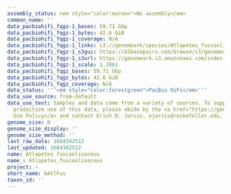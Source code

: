 ```yaml
---
assembly_status: <em style="color:maroon">No assembly</em>
common_name: ''
data_pacbiohifi_fqgz-1_bases: 59.71 Gbp
data_pacbiohifi_fqgz-1_bytes: 42.6 GiB
data_pacbiohifi_fqgz-1_coverage: N/A
data_pacbiohifi_fqgz-1_links: s3://genomeark/species/Atlapetes_fuscoolivaceus/bAtlFus1/genomic_data/pacbio_hifi/<br>
data_pacbiohifi_fqgz-1_s3gui: https://42basepairs.com/browse/s3/genomeark/species/Atlapetes_fuscoolivaceus/bAtlFus1/genomic_data/pacbio_hifi/
data_pacbiohifi_fqgz-1_s3url: https://genomeark.s3.amazonaws.com/index.html?prefix=species/Atlapetes_fuscoolivaceus/bAtlFus1/genomic_data/pacbio_hifi/
data_pacbiohifi_fqgz-1_scale: 1.3061
data_pacbiohifi_fqgz_bases: 59.71 Gbp
data_pacbiohifi_fqgz_bytes: 42.6 GiB
data_pacbiohifi_fqgz_coverage: N/A
data_status: '''<em style="color:forestgreen">PacBio HiFi</em>'''
data_use_source: from-default
data_use_text: Samples and data come from a variety of sources. To support fair and
  productive use of this data, please abide by the <a href="https://genome10k.soe.ucsc.edu/data-use-policies/">Data
  Use Policy</a> and contact Erich D. Jarvis, ejarvis@rockefeller.edu, with any questions.
genome_size: 0
genome_size_display: ''
genome_size_method: ''
last_raw_data: 1684342512
last_updated: 1684342512
name: Atlapetes fuscoolivaceus
name_: Atlapetes_fuscoolivaceus
project: ~
short_name: bAtlFus
taxon_id: ''
---
```

